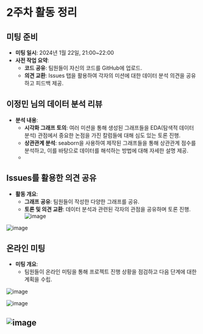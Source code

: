 # 2주차 활동 정리

## 미팅 준비
- **미팅 일시**: 2024년 1월 22일, 21:00~22:00
- **사전 작업 요약**:
  - **코드 공유**: 팀원들이 자신의 코드를 GitHub에 업로드.
  - **의견 교환**: Issues 탭을 활용하여 각자의 미션에 대한 데이터 분석 의견을 공유하고 피드백 제공.

## 이정민 님의 데이터 분석 리뷰
- **분석 내용**:
  - **시각화 그래프 토의**: 여러 미션을 통해 생성된 그래프들을 EDA(탐색적 데이터 분석) 관점에서 중요한 논점을 가진 칼럼들에 대해 심도 있는 토론 진행.
  - **상관관계 분석**: seaborn을 사용하여 제작된 그래프들을 통해 상관관계 점수를 분석하고, 이를 바탕으로 데이터를 해석하는 방법에 대해 자세한 설명 제공.
  - 

## Issues를 활용한 의견 공유
- **활동 개요**:
  - **그래프 공유**: 팀원들이 작성한 다양한 그래프를 공유.
  - **토론 및 의견 교환**: 데이터 분석과 관련된 각자의 관점을 공유하며 토론 진행.
![image](https://github.com/shkapril/Data-Science-Projects-2024/assets/77008882/4bc065d1-f26f-4175-9ceb-cc06be1c3a6b)

![image](https://github.com/shkapril/Data-Science-Projects-2024/assets/77008882/974e9511-b929-4b7e-bebe-f60175b4d4b2)

## 온라인 미팅
- **미팅 개요**:
  - 팀원들이 온라인 미팅을 통해 프로젝트 진행 상황을 점검하고 다음 단계에 대한 계획을 수립.
    
![image](https://github.com/shkapril/Data-Science-Projects-2024/assets/77008882/130178a3-61f3-437e-9ce7-984731a62cff)

![image](https://github.com/shkapril/Data-Science-Projects-2024/assets/77008882/0748eee7-3ee9-4326-82f5-2d3d85d55967)

![image](https://github.com/shkapril/Data-Science-Projects-2024/assets/77008882/a158258e-5343-4461-935c-d87e0b410017)
---




